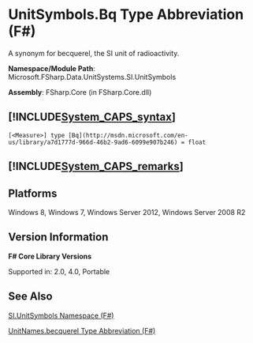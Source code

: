 # UnitSymbols.Bq Type Abbreviation (F#)

A synonym for becquerel, the SI unit of radioactivity.

**Namespace/Module Path**: Microsoft.FSharp.Data.UnitSystems.SI.UnitSymbols

**Assembly**: FSharp.Core (in FSharp.Core.dll)


## [!INCLUDE[System_CAPS_syntax](//System/Token/System_CAPS_syntax_md.md)]

```
[<Measure>] type [Bq](http://msdn.microsoft.com/en-us/library/a7d1777d-966d-46b2-9ad6-6099e907b246) = float
```

## [!INCLUDE[System_CAPS_remarks](//System/Token/System_CAPS_remarks_md.md)]

## Platforms
Windows 8, Windows 7, Windows Server 2012, Windows Server 2008 R2


## Version Information
**F# Core Library Versions**

Supported in: 2.0, 4.0, Portable




## See Also
[SI.UnitSymbols Namespace &#40;F&#35;&#41;](SI.UnitSymbols+Namespace+28%F%2329%.md)

[UnitNames.becquerel Type Abbreviation &#40;F&#35;&#41;](UnitNames.becquerel+Type+Abbreviation+28%F%2329%.md)

